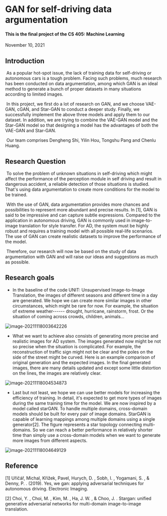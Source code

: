 # GAN for self-driving data argumentation

#### This is the final project of the CS 405: Machine Learning

November 10, 2021

## Introduction

​	  As a popular hot-spot issue, the lack of training data for self-driving or autonomous cars is a tough problem. Facing such problems, much research has been conducted on data argumentation, among which GAN is an ideal method to generate a bunch of proper datasets in many situations according to limited images. 

​	In this project, we first do a lot of research on GAN, and we choose VAE-GAN, cGAN, and Star-GAN to conduct a deeper study. Finally, we successfully implement the above three models and  apply them to our dataset. In addition, we are trying to combine the VAE-GAN model and the Star-GAN model so that designing a model has the advantages of both the VAE-GAN and Star-GAN.

​	  Our team comprises Dengheng Shi, Yilin Hou, Tongshu Pang and Chenlu Huang.

## Research Question 

​	  To solve the problem of unknown situations in self-driving which might affect the performance of the perception module in self driving and result in dangerous accident, a reliable detection of those situations is studied. That's using data argumentation to create more conditions for the model to be trained. 


​	  With the use of GAN, data argumentation provides more chances and possibilities to represent more abundant and precise results.  In [1], GAN is said to be impressive and can capture subtle expressions. Compared to the application in autonomous driving, GAN is commonly used in image-to-image translation for style transfer. For AD, the system must be highly robust and requires a training model with all possible real-life scenarios. The use of  GAN can create realistic datasets to improve the performance of the  model.  


​	  Therefore, our research will now be based on the study of data argumentation with GAN and will raise our ideas and suggestions as much as possible.

## Research goals

* In the baseline of the code UNIT: Unsupervised Image-to-Image Translation, the images of  different seasons and different time in a day are generated. We hope we can create more similar images in other circumstances, which might be rare for now. For example, the situation of extreme weather------ drought, hurricane, rainstorm, frost. Or the situation of coming across crowds, children, animals... 

![image-20211118003642226](https://github.com/stephannnnnie/MLproject_GAN/assets/71458749/495bbdc4-bd9b-45bf-9207-fc0b22fd30e0)


* What we want to achieve also consists of generating more precise and realistic images for AD system. The images generated now might be not so precise when the situation is complicated. For example, the reconstruction of traffic sign might not be clear and the  poles on the side of the street might be curved. Here is an example comparison of original generation and the expected images. In the final generated images, there are many details updated and except some little distortion on the lines, the images are relatively clear. 

![image-20211118004534873](https://github.com/stephannnnnie/MLproject_GAN/assets/71458749/592be7f9-eb51-4a67-8aa7-aa8327dae346)


* Last but not least, we hope we can use better models for increasing the efficiency of training. In detail, it's expected to get more types of images during the same training time for the model.  We are now inspired by a model called starGAN. To handle multiple domains, cross-domain models should be built for every pair of image domains. StarGAN is capable of learning mappings among multiple domains using a single generator[2]. The figure represents a star topology connecting multi-domains. So we can reach a better performance in relatively shorter time than simply use a cross-domain models when we want to generate more images from different aspects.

![image-20211118004649129](https://github.com/stephannnnnie/MLproject_GAN/assets/71458749/f970f128-58b0-4e8c-b4fd-495ca5c6004a)



## Reference

[1] Uřičář, Michal, Křížek, Pavel,  Hurych, D. ,  Sobh, I. ,  Yogamani, S. , &  Denny, P. . (2019). Yes, we gan: applying adversarial techniques for autonomous driving. Electronic Imaging.

[2] Choi, Y. ,  Choi, M. ,  Kim, M. ,  Ha, J. W. , &  Choo, J. . Stargan: unified generative adversarial networks for multi-domain image-to-image translation.

